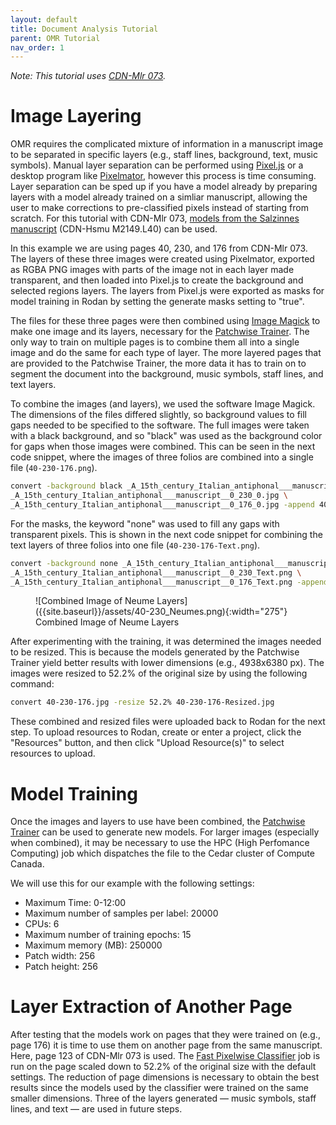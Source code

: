 ```yaml
---
layout: default
title: Document Analysis Tutorial
parent: OMR Tutorial
nav_order: 1
---
```


*Note: This tutorial uses [CDN-Mlr 073](https://archive.org/details/McGillLibrary-rbsc_ms-medieval-073-18802).*

# Image Layering

OMR requires the complicated mixture of information in a manuscript image
to be separated in specific layers (e.g., staff lines, background, text, music symbols).
Manual layer separation can be performed using [Pixel.js]({{site.baseurl}}/overview/document-analysis#pixeljs) or a desktop program like [Pixelmator](http://www.pixelmator.com/),
however this process is time consuming. Layer separation can be sped up if you have a model already
by preparing layers with a model already trained on a simliar manuscript, allowing the user
to make corrections to pre-classified pixels instead of starting from scratch.
For this tutorial with CDN-Mlr 073, [models from the Salzinnes manuscript](https://github.com/DDMAL/Calvo-classifier/tree/develop/Models/01-square-notation/02-three-pages-val-acc-20-epochs/models) (CDN-Hsmu M2149.L40) can be used.

In this example we are using pages 40, 230, and 176 from CDN-Mlr 073. The layers of these three images were created
using Pixelmator, exported as RGBA PNG images with parts of the image not in each layer made transparent,
and then loaded into Pixel.js to create the background and
selected regions layers.
The layers from Pixel.js were exported as masks for model training in Rodan by setting the
generate masks setting to "true".

The files for these three pages were then combined using [Image Magick](https://imagemagick.org)
to make one image and its layers, necessary for
the [Patchwise Trainer]({{site.baseurl}}/overview/document-analysis#patchwise-trainer).
The only way to train on multiple pages
is to combine them all into a single image and do the same for each type of layer.
The more layered pages that are provided to the Patchwise Trainer, the more data
it has to train on to segment the document into the background, music symbols, staff lines,
and text layers.

To combine the images (and layers), we used the software Image Magick. The dimensions of the files differed slightly, so background values to fill gaps
needed to be specified to the software. The full images were
taken with a black background, and so "black" was used as the background color for gaps
when those images were combined. This can be seen in the next code snippet, where the images of three folios are combined into a single file (`40-230-176.png`).
```bash
convert -background black _A_15th_century_Italian_antiphonal___manuscript__0_40_0.jpg \
_A_15th_century_Italian_antiphonal___manuscript__0_230_0.jpg \
_A_15th_century_Italian_antiphonal___manuscript__0_176_0.jpg -append 40-230-176.jpg
```
For the masks,
the keyword "none" was used to fill any gaps with transparent pixels.
This is shown in the next code snippet for combining the text layers of three folios into one file
(`40-230-176-Text.png`).
```bash
convert -background none _A_15th_century_Italian_antiphonal___manuscript__0_40_Text.png \
_A_15th_century_Italian_antiphonal___manuscript__0_230_Text.png \
_A_15th_century_Italian_antiphonal___manuscript__0_176_Text.png -append 40-230-176-Text.png
```
<figure markdown="1">
![Combined Image of Neume Layers]({{site.baseurl}}/assets/40-230_Neumes.png){:width="275"}
<figcaption>
Combined Image of Neume Layers
</figcaption>
</figure>

After experimenting with the training, it was determined the images needed to be
resized. This is because the models generated by the Patchwise Trainer yield better results
with lower dimensions (e.g., 4938x6380 px). The images were resized to 52.2% of the original
size by using the following command:
```bash
convert 40-230-176.jpg -resize 52.2% 40-230-176-Resized.jpg
```

These combined and resized files were uploaded back to Rodan for the next step.
To upload resources to Rodan, create or enter a project, click the "Resources" button, and
then click "Upload Resource(s)" to select resources to upload.

# Model Training

Once the images and layers to use have been combined, the [Patchwise Trainer]({{site.baseurl}}/overview/document-analysis#hpc-patchwise-trainer) can be used
to generate new models.
For larger images (especially when combined), it may
be necessary to use
the HPC (High Perfomance Computing) job which dispatches the file to
the Cedar cluster of Compute Canada.

We will use this for our example with the following settings:

* Maximum Time: 0-12:00
* Maximum number of samples per label: 20000
* CPUs: 6
* Maximum number of training epochs: 15
* Maximum memory (MB): 250000
* Patch width: 256
* Patch height: 256

# Layer Extraction of Another Page

After testing that the models work on pages that they were trained on (e.g., page 176)
it is time to use them on another page from the same manuscript. Here,
page 123 of CDN-Mlr 073 is used. The [Fast Pixelwise Classifier]({{site.baseurl}}/overview/document-anlysis#fast-pixelwise-classifier)
job is run on the page scaled down to 52.2% of the original size with the default settings.
The reduction of page dimensions is necessary to obtain the best results since the models used by the classifier
were trained on the same smaller dimensions.
Three of the layers generated &mdash; music symbols, staff lines, and text &mdash; are used in future steps.
